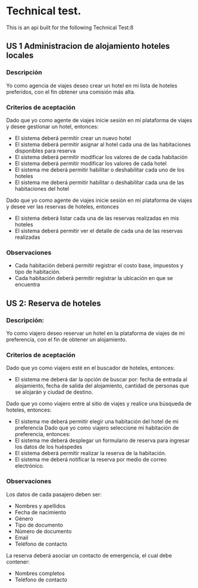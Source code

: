 # Technical test.

This is an api built for the following Technical Test:ß

## US 1 Administracion de alojamiento hoteles locales
### Descripción
Yo como agencia de viajes deseo crear un hotel en mi lista de hoteles preferidos, con el fin obtener una comisión más alta.

### Criterios de aceptación 
Dado que yo como agente de viajes inicie sesión en mi plataforma de viajes y desee gestionar un hotel, entonces:
- El sistema deberá permitir crear un nuevo hotel
- El sistema deberá permitir asignar al hotel cada una de las habitaciones disponibles para reserva
- El sistema deberá permitir modificar los valores de de cada habitación
- El sistema deberá permitir modificar los valores de cada hotel
- El sistema me deberá permitir habilitar o deshabilitar cada uno de los hoteles
- El sistema me deberá permitir habilitar o deshabilitar cada una de las habitaciones del hotel 

Dado que yo como agente de viajes inicie sesión en mi plataforma de viajes y desee ver las reservas de hoteles, entonces

- El sistema deberá listar cada una de las reservas realizadas en mis hoteles
- El sistema deberá permitir ver el detalle de cada una de las reservas realizadas

### Observaciones 
- Cada habitación deberá permitir registrar el costo base, impuestos y tipo de habitación.
- Cada habitación deberá permitir registrar la ubicación en que se encuentra

## US 2: Reserva de hoteles

### Descripción:
Yo como viajero deseo reservar un hotel en la plataforma de viajes de mi preferencia, con el fin de obtener un alojamiento.

### Criterios de aceptación 

Dado que yo como viajero esté en el buscador de hoteles, entonces:

- El sistema me deberá dar la opción de buscar por: fecha de entrada al alojamiento, fecha de salida del alojamiento, cantidad de personas que se alojarán y ciudad de destino.

Dado que yo como viajero entre al sitio de viajes y realice
una búsqueda de hoteles, entonces:

- El sistema me deberá permitir elegir una habitación del hotel de mi preferencia Dado que yo como viajero seleccione mi habitación de preferencia, entonces:
- El sistema me deberá desplegar un formulario de reserva para ingresar los datos de los huéspedes
- El sistema deberá permitir realizar la reserva de la habitación.
- El sistema me deberá notificar la reserva por medio de correo electrónico.

### Observaciones 

Los datos de cada pasajero deben ser:

- Nombres y apellidos
- Fecha de nacimiento
- Género
- Tipo de documento
- Número de documento
- Email
- Teléfono de contacto

La reserva deberá asociar un contacto de emergencia, el cual debe contener:

- Nombres completos
- Teléfono de contacto